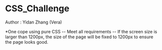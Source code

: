 # CSS_Challenge

Author : Yidan Zhang (Vera)


*One cope using pure CSS 
-- Meet all requirements
-- If the screen size is larger than 1200px, the size of the page will be fixed to 1200px to ensure the page looks good. 
